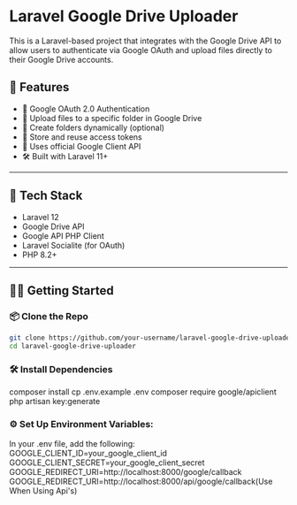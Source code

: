 # Laravel Google Drive Uploader

This is a Laravel-based project that integrates with the Google Drive API to allow users to authenticate via Google OAuth and upload files directly to their Google Drive accounts.

## 🚀 Features

- 🔐 Google OAuth 2.0 Authentication
- 📂 Upload files to a specific folder in Google Drive
- 📁 Create folders dynamically (optional)
- 🧠 Store and reuse access tokens
- 📡 Uses official Google Client API
- 🛠️ Built with Laravel 11+

---

## 🧰 Tech Stack

- Laravel 12
- Google Drive API
- Google API PHP Client
- Laravel Socialite (for OAuth)
- PHP 8.2+

---

## 🧑‍💻 Getting Started

### 📦 Clone the Repo

```bash
git clone https://github.com/your-username/laravel-google-drive-uploader.git
cd laravel-google-drive-uploader
```
### 🛠️ Install Dependencies
composer install
cp .env.example .env
composer require google/apiclient
php artisan key:generate

### ⚙️ Set Up Environment Variables:
In your .env file, add the following:
GOOGLE_CLIENT_ID=your_google_client_id
GOOGLE_CLIENT_SECRET=your_google_client_secret
GOOGLE_REDIRECT_URI=http://localhost:8000/google/callback
GOOGLE_REDIRECT_URI=http://localhost:8000/api/google/callback(Use When Using Api's)
